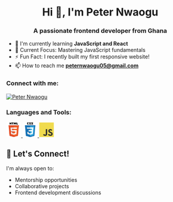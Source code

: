 <h1 align="center">Hi 👋, I'm Peter Nwaogu</h1>
<h3 align="center">A passionate frontend developer from Ghana</h3>

- 🌱 I'm currently learning **JavaScript and React**
- 🔭 Current Focus: Mastering JavaScript fundamentals
- ⚡ Fun Fact: I recently built my first responsive website!
- 📫 How to reach me **peternwaogu05@gmail.com**

<h3 align="left">Connect with me:</h3>
<p align="left">
<a href="https://linkedin.com/in/peter-nwaogu-711517372" target="blank"><img align="center" src="https://raw.githubusercontent.com/rahuldkjain/github-profile-readme-generator/master/src/images/icons/Social/linked-in-alt.svg" alt="Peter Nwaogu" height="30" width="40" /></a>
</p>

<h3 align="left">Languages and Tools:</h3>
<p align="left">
  <a href="https://www.w3.org/html/" target="_blank" rel="noreferrer"> <img src="https://raw.githubusercontent.com/devicons/devicon/master/icons/html5/html5-original-wordmark.svg" alt="html5" width="40" height="40"/> </a>
  <a href="https://www.w3schools.com/css/" target="_blank" rel="noreferrer"> <img src="https://raw.githubusercontent.com/devicons/devicon/master/icons/css3/css3-original-wordmark.svg" alt="css3" width="40" height="40"/> </a>
  <a href="https://developer.mozilla.org/en-US/docs/Web/JavaScript" target="_blank" rel="noreferrer"> <img src="https://raw.githubusercontent.com/devicons/devicon/master/icons/javascript/javascript-original.svg" alt="javascript" width="40" height="40"/> </a>
</p>

## 💬 Let's Connect!
I'm always open to:
- Mentorship opportunities
- Collaborative projects
- Frontend development discussions
